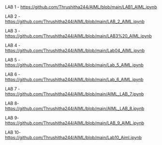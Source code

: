 LAB 1 - https://github.com/Thrushitha244/AIML/blob/main/LAB1_AIML.ipynb

LAB 2 - https://github.com/Thrushitha244/AIML/blob/main/LAB_2_AIML.ipynb

LAB 3 - https://github.com/Thrushitha244/AIML/blob/main/LAB3%20_AIML.ipynb

LAB 4 - https://github.com/Thrushitha244/AIML/blob/main/Lab04_AIML.ipynb

LAB 5 - https://github.com/Thrushitha244/AIML/blob/main/Lab_5_AIML.ipynb

LAB 6 - https://github.com/Thrushitha244/AIML/blob/main/Lab_6_AIML.ipynb

LAB 7 - https://github.com/Thrushitha244/AIML/blob/main/AIML_LAB_7.ipynb

LAB 8-  https://github.com/Thrushitha244/AIML/blob/main/AIML_LAB_8.ipynb

LAB 9-  https://github.com/Thrushitha244/AIML/blob/main/LAB_9_AIML.ipynb

LAB 10- https://github.com/Thrushitha244/AIML/blob/main/Lab10_Aiml.ipynb
